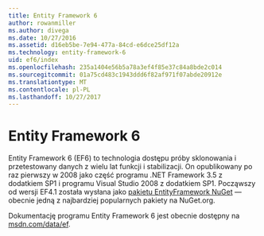 ```yaml
---
title: Entity Framework 6
author: rowanmiller
ms.author: divega
ms.date: 10/27/2016
ms.assetid: d16eb5be-7e94-477a-84cd-e6dce25df12a
ms.technology: entity-framework-6
uid: ef6/index
ms.openlocfilehash: 235a1404e56b5a78a3ef4f85e37c84a8bde2c014
ms.sourcegitcommit: 01a75cd483c1943ddd6f82af971f07abde20912e
ms.translationtype: MT
ms.contentlocale: pl-PL
ms.lasthandoff: 10/27/2017
---
```

# <a name="entity-framework-6"></a>Entity Framework 6

Entity Framework 6 (EF6) to technologia dostępu próby sklonowania i przetestowany danych z wielu lat funkcji i stabilizacji. On opublikowany po raz pierwszy w 2008 jako część programu .NET Framework 3.5 z dodatkiem SP1 i programu Visual Studio 2008 z dodatkiem SP1. Począwszy od wersji EF4.1 została wysłana jako [pakietu EntityFramework NuGet](https://www.nuget.org/packages/EntityFramework/) — obecnie jedną z najbardziej popularnych pakiety na NuGet.org.

Dokumentację programu Entity Framework 6 jest obecnie dostępny na [msdn.com/data/ef](http://msdn.com/data/ef).
